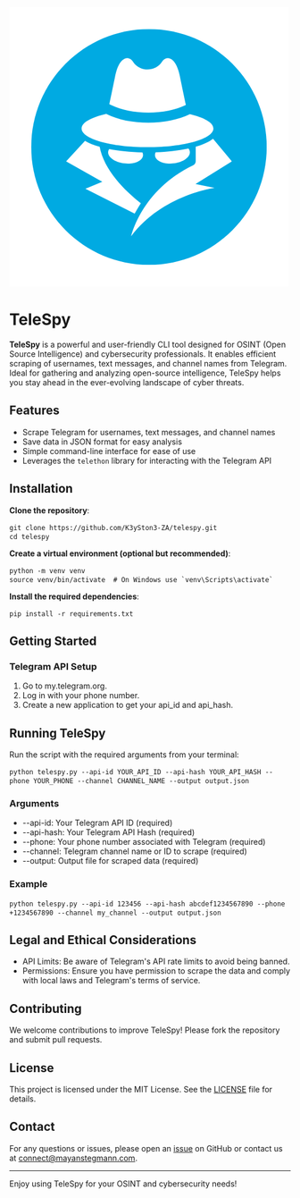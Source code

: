 ![TeleSpy Logo](https://github.com/K3ySton3-ZA/TeleSpy/raw/main/TeleSpy.png)

# TeleSpy

**TeleSpy** is a powerful and user-friendly CLI tool designed for OSINT (Open Source Intelligence) and cybersecurity professionals. It enables efficient scraping of usernames, text messages, and channel names from Telegram. Ideal for gathering and analyzing open-source intelligence, TeleSpy helps you stay ahead in the ever-evolving landscape of cyber threats.

## Features

- Scrape Telegram for usernames, text messages, and channel names
- Save data in JSON format for easy analysis
- Simple command-line interface for ease of use
- Leverages the `telethon` library for interacting with the Telegram API

## Installation

**Clone the repository**:
  
   ```
   git clone https://github.com/K3ySton3-ZA/telespy.git
   cd telespy
   ```
**Create a virtual environment (optional but recommended)**:

```
python -m venv venv
source venv/bin/activate  # On Windows use `venv\Scripts\activate`
```

**Install the required dependencies**:

```
pip install -r requirements.txt
```

## Getting Started
### Telegram API Setup
1. Go to my.telegram.org.
2. Log in with your phone number.
3. Create a new application to get your api_id and api_hash.

## Running TeleSpy
Run the script with the required arguments from your terminal:

```
python telespy.py --api-id YOUR_API_ID --api-hash YOUR_API_HASH --phone YOUR_PHONE --channel CHANNEL_NAME --output output.json
```

### Arguments
- --api-id: Your Telegram API ID (required)
- --api-hash: Your Telegram API Hash (required)
- --phone: Your phone number associated with Telegram (required)
- --channel: Telegram channel name or ID to scrape (required)
- --output: Output file for scraped data (required)

### Example
```
python telespy.py --api-id 123456 --api-hash abcdef1234567890 --phone +1234567890 --channel my_channel --output output.json
```

## Legal and Ethical Considerations
- API Limits: Be aware of Telegram's API rate limits to avoid being banned.
- Permissions: Ensure you have permission to scrape the data and comply with local laws and Telegram's terms of service.

## Contributing
We welcome contributions to improve TeleSpy! Please fork the repository and submit pull requests.

## License
This project is licensed under the MIT License. See the [LICENSE](LICENSE) file for details.

## Contact
For any questions or issues, please open an [issue](https://github.com/K3ySton3-ZA/TeleSpy/issues) on GitHub or contact us at connect@mayanstegmann.com.

---
Enjoy using TeleSpy for your OSINT and cybersecurity needs!


